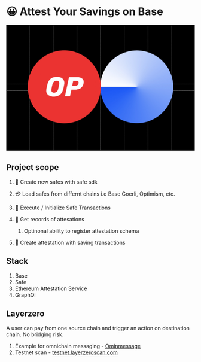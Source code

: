 # 😀 Attest Your Savings on Base

![OP on Base](./public/images/optimism-base.webp)

## Project scope

1. 🏦 Create new safes with safe sdk
1. 💳 Load safes from differnt chains i.e Base Goerli, Optimism, etc.
1. 💸 Execute / Initialize Safe Transactions
1. 🧾 Get records of attesations

   1. Optinonal ability to register attestation schema

1. 🐾 Create attestation with saving transactions

## Stack

1. Base
1. Safe
1. Ethereum Attestation Service
1. GraphQl

## Layerzero

A user can pay from one source chain and trigger an action on destination chain. No bridging risk.

1. Example for omnichain messaging - [Ominmessage](https://github.com/St0rmBr3w/OmniMessage)
1. Testnet scan - [testnet.layerzeroscan.com](https://testnet.layerzeroscan.com/)
